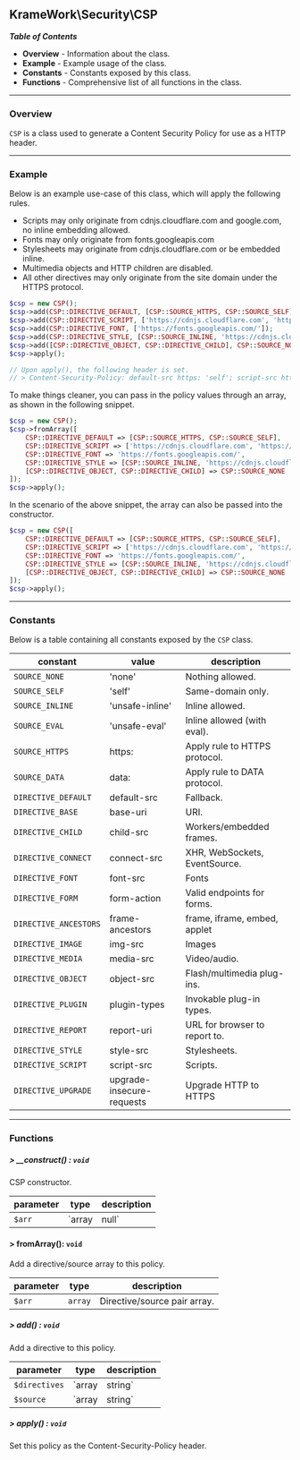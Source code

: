 ## KrameWork\Security\CSP

***Table of Contents***
* **Overview** - Information about the class.
* **Example** - Example usage of the class.
* **Constants** - Constants exposed by this class.
* **Functions** - Comprehensive list of all functions in the class.

___
### Overview
`CSP` is a class used to generate a Content Security Policy for use as a HTTP header.
___
### Example
Below is an example use-case of this class, which will apply the following rules.
* Scripts may only originate from cdnjs.cloudflare.com and google.com, no inline embedding allowed.
* Fonts may only originate from fonts.googleapis.com
* Stylesheets may originate from cdnjs.cloudflare.com or be embedded inline.
* Multimedia objects and HTTP children are disabled.
* All other directives may only originate from the site domain under the HTTPS protocol.
```php
$csp = new CSP();
$csp->add(CSP::DIRECTIVE_DEFAULT, [CSP::SOURCE_HTTPS, CSP::SOURCE_SELF]);
$csp->add(CSP::DIRECTIVE_SCRIPT, ['https://cdnjs.cloudflare.com', 'https://www.google.com/']);
$csp->add(CSP::DIRECTIVE_FONT, ['https://fonts.googleapis.com/']);
$csp->add(CSP::DIRECTIVE_STYLE, [CSP::SOURCE_INLINE, 'https://cdnjs.cloudflare.com/']);
$csp->add([CSP::DIRECTIVE_OBJECT, CSP::DIRECTIVE_CHILD], CSP::SOURCE_NONE);
$csp->apply();

// Upon apply(), the following header is set.
// > Content-Security-Policy: default-src https: 'self'; script-src https://cdnjs.cloudflare.com https://www.google.com/; font-src https://fonts.googleapis.com/; style-src 'unsafe-inline' https://cdnjs.cloudflare.com/; object-src 'none'; child-src 'none'
```
To make things cleaner, you can pass in the policy values through an array, as shown in the following snippet.
```php
$csp = new CSP();
$csp->fromArray([
    CSP::DIRECTIVE_DEFAULT => [CSP::SOURCE_HTTPS, CSP::SOURCE_SELF],
    CSP::DIRECTIVE_SCRIPT => ['https://cdnjs.cloudflare.com', 'https://www.google.com/'],
    CSP::DIRECTIVE_FONT => 'https://fonts.googleapis.com/',
    CSP::DIRECTIVE_STYLE => [CSP::SOURCE_INLINE, 'https://cdnjs.cloudflare.com/'],
    [CSP::DIRECTIVE_OBJECT, CSP::DIRECTIVE_CHILD] => CSP::SOURCE_NONE
]);
$csp->apply();
```
In the scenario of the above snippet, the array can also be passed into the constructor.
```php
$csp = new CSP([
    CSP::DIRECTIVE_DEFAULT => [CSP::SOURCE_HTTPS, CSP::SOURCE_SELF],
    CSP::DIRECTIVE_SCRIPT => ['https://cdnjs.cloudflare.com', 'https://www.google.com/'],
    CSP::DIRECTIVE_FONT => 'https://fonts.googleapis.com/',
    CSP::DIRECTIVE_STYLE => [CSP::SOURCE_INLINE, 'https://cdnjs.cloudflare.com/'],
    [CSP::DIRECTIVE_OBJECT, CSP::DIRECTIVE_CHILD] => CSP::SOURCE_NONE
]);
$csp->apply();
```
___
### Constants
Below is a table containing all constants exposed by the `CSP` class.

constant | value | description
--- | --- | ---
`SOURCE_NONE` | 'none' | Nothing allowed.
`SOURCE_SELF` | 'self' | Same-domain only.
`SOURCE_INLINE` | 'unsafe-inline' | Inline allowed.
`SOURCE_EVAL` | 'unsafe-eval' | Inline allowed (with eval).
`SOURCE_HTTPS` | https: | Apply rule to HTTPS protocol.
`SOURCE_DATA` | data: | Apply rule to DATA protocol.
`DIRECTIVE_DEFAULT` | default-src | Fallback.
`DIRECTIVE_BASE` | base-uri | <base> URI.
`DIRECTIVE_CHILD` | child-src | Workers/embedded frames.
`DIRECTIVE_CONNECT` | connect-src | XHR, WebSockets, EventSource.
`DIRECTIVE_FONT` | font-src | Fonts
`DIRECTIVE_FORM` | form-action | Valid endpoints for forms.
`DIRECTIVE_ANCESTORS` | frame-ancestors | frame, iframe, embed, applet
`DIRECTIVE_IMAGE` | img-src | Images
`DIRECTIVE_MEDIA` | media-src | Video/audio.
`DIRECTIVE_OBJECT` | object-src | Flash/multimedia plug-ins.
`DIRECTIVE_PLUGIN` | plugin-types | Invokable plug-in types.
`DIRECTIVE_REPORT` | report-uri | URL for browser to report to.
`DIRECTIVE_STYLE` | style-src | Stylesheets.
`DIRECTIVE_SCRIPT` | script-src | Scripts.
`DIRECTIVE_UPGRADE` | upgrade-insecure-requests | Upgrade HTTP to HTTPS
___
### Functions
##### > __construct() : `void`
CSP constructor.

parameter | type | description
--- | --- | ---
`$arr` | `array|null` | Initial policy input.

#### > fromArray(): `void`
Add a directive/source array to this policy.

parameter | type | description
--- | --- | ---
`$arr` | `array` | Directive/source pair array.

##### > add() : `void`
Add a directive to this policy.

parameter | type | description
--- | --- | ---
`$directives` | `array|string` | Directive (use CSP:: constants).
`$source` | `array|string` | Source directive.

##### > apply() : `void`
Set this policy as the Content-Security-Policy header.